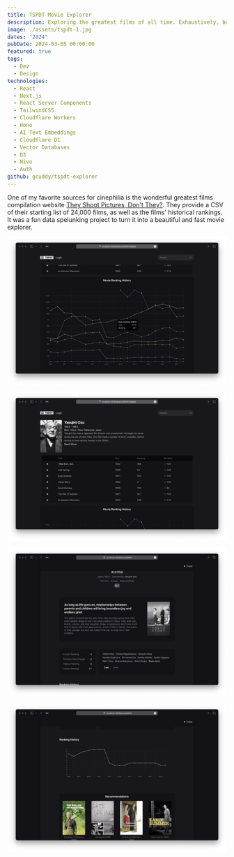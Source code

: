 ```yaml
---
title: TSPDT Movie Explorer
description: Exploring the greatest films of all time. Exhaustively, beautifully.
image: ./assets/tspdt-1.jpg
dates: "2024"
pubDate: 2024-03-05 00:00:00
featured: true
tags:
  - Dev
  - Design
technologies:
  - React
  - Next.js
  - React Server Components
  - TailwindCSS
  - Cloudflare Workers
  - Hono
  - AI Text Embeddings
  - Cloudflare D1
  - Vector Databases
  - D3
  - Nivo
  - Auth
github: gcuddy/tspdt-explorer
---
```


One of my favorite sources for cinephilia is the wonderful greatest films compilation website [They Shoot Pictures, Don't They?](https://www.theyshootpictures.com/). They provide a CSV of their starting list of 24,000 films, as well as the films' historical rankings. It was a fun data spelunking project to turn it into a beautiful and fast movie explorer.

![](./assets/tspdt-2.jpg)

![](./assets/tspdt-3.jpg)

![](./assets/tspdt-4.jpg)

![](./assets/tspdt-5.jpg)
